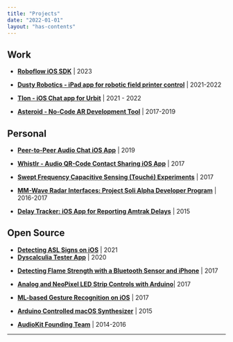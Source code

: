 ```yaml
---
title: "Projects"
date: "2022-01-01"
layout: "has-contents"
---
```



## Work

* **[Roboflow iOS SDK](/projects_and_work/work/roboflow_native_mobile_sdk/)** | 2023

* **[Dusty Robotics - iPad app for robotic field printer control](/projects_and_work/work/dusty_robotics_ipad_app/)** | 2021-2022

* **[Tlon - iOS Chat app for Urbit](/projects_and_work/work/tlon-pocket/)** | 2021 - 2022

* [**Asteroid - No-Code AR Development Tool**](/projects_and_work/work/asteroid/) | 2017-2019

  

## Personal

* **[Peer-to-Peer Audio Chat iOS App](/projects_and_work/personal/push_to_talk_audio_chat_app/)** | 2019

* **[Whistlr - Audio QR-Code Contact Sharing iOS App](/projects_and_work/personal/whistlr/)** | 2017

* **[Swept Frequency Capacitive Sensing (Touché) Experiments](/projects_and_work/personal/emulating_touche/)** | 2017

* **[MM-Wave Radar Interfaces: Project Soli Alpha Developer Program](/projects_and_work/personal/project_soli_alpha_dev_program/)** |  2016-2017

* **[Delay Tracker: iOS App for Reporting Amtrak Delays](/projects_and_work/personal/delay_tracker/)** | 2015

  

## Open Source

- **[Detecting ASL Signs on iOS](https://github.com/narner/ASL-Classifier-Demo)** | 2021
- **[Dyscalculia Tester App](https://github.com/narner/DyscalculiaTester)** | 2020

* **[Detecting Flame Strength with a Bluetooth Sensor and iPhone](/notes/integrating-arduino-bluetooth-sensors-with-ios-september-5-2017/)** | 2017 

* **[Analog and NeoPixel LED Strip Controls with Arduino](https://github.com/narner/Analog-and-NeoPixel-LED-Strip-Control)**| 2017 

* **[ML-based Gesture Recognition on iOS](/notes/machine-learning-powered-gesture-recognition-on-ios-october-7-2017/)** | 2017 

* **[Arduino Controlled macOS Synthesizer](https://github.com/narner/Arduino-AudioKitOSX)** | 2015 

* **[AudioKit Founding Team](/projects_and_work/open_source/audiokit/)** |  2014-2016 

  

---

